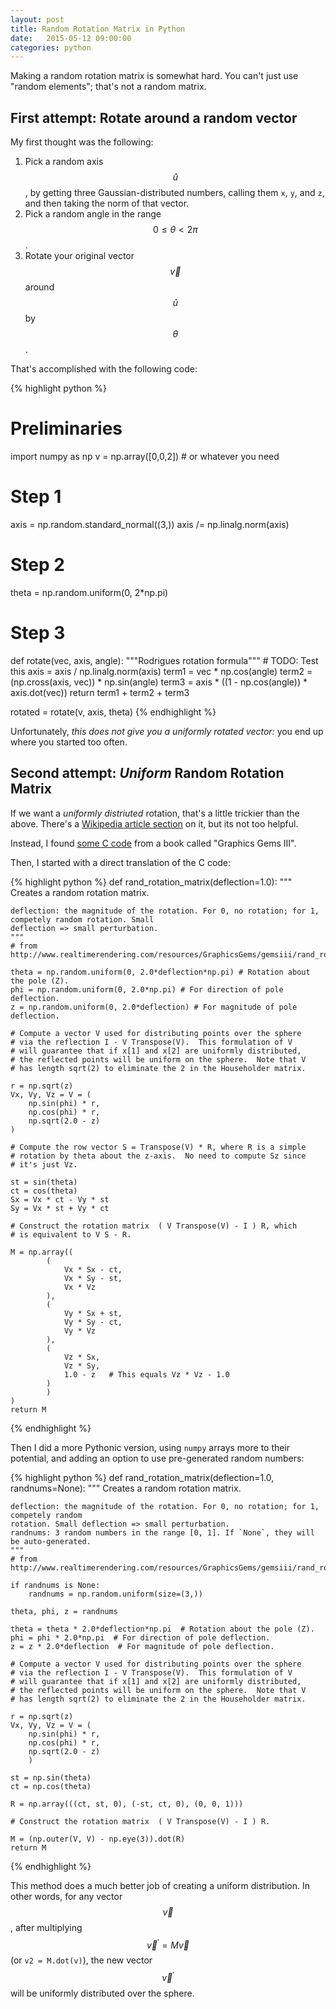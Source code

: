 ```yaml
---
layout: post
title: Random Rotation Matrix in Python
date:   2015-05-12 09:00:00
categories: python
---
```


Making a random rotation matrix is somewhat hard. You can't just use "random elements"; that's not a random matrix. 

## First attempt: Rotate around a random vector

My first thought was the following:

 1. Pick a random axis $$\hat u$$, by getting three Gaussian-distributed numbers, calling them `x`, `y`, and `z`, and then taking the norm of that vector.
 2. Pick a random angle in the range $$0 \le \theta < 2 \pi $$.
 3. Rotate your original vector $$\vec v$$ around $$\hat u$$ by $$\theta$$.

That's accomplished with the following code:
        
{% highlight python %}
# Preliminaries
import numpy as np
v = np.array([0,0,2]) # or whatever you need

# Step 1
axis = np.random.standard_normal((3,))
axis /= np.linalg.norm(axis)

# Step 2
theta = np.random.uniform(0, 2*np.pi)

# Step 3
def rotate(vec, axis, angle):
    """Rodrigues rotation formula"""
    # TODO: Test this
    axis = axis / np.linalg.norm(axis)
    term1 = vec * np.cos(angle)
    term2 = (np.cross(axis, vec)) * np.sin(angle)
    term3 = axis * ((1 - np.cos(angle)) * axis.dot(vec))
    return term1 + term2 + term3
    
rotated = rotate(v, axis, theta)
{% endhighlight %}

Unfortunately, **this does not give you a uniformly rotated vector*:* you end up where you started too often.

## Second attempt: *Uniform* Random Rotation Matrix

If we want a *uniformly distriuted* rotation, that's a little trickier than the above. There's a [Wikipedia article section](en.wikipedia.org/wiki/Rotation_matrix#Uniform_random_rotation_matrices) on it, but its not too helpful.

Instead, I found [some C code](http://www.realtimerendering.com/resources/GraphicsGems/gemsiii/rand_rotation.c) from a book called "Graphics Gems III".

Then, I started with a direct translation of the C code:

{% highlight python %}
def rand_rotation_matrix(deflection=1.0):
    """
    Creates a random rotation matrix.
    
    deflection: the magnitude of the rotation. For 0, no rotation; for 1, competely random rotation. Small
    deflection => small perturbation.
    """
    # from http://www.realtimerendering.com/resources/GraphicsGems/gemsiii/rand_rotation.c
    
    theta = np.random.uniform(0, 2.0*deflection*np.pi) # Rotation about the pole (Z).
    phi = np.random.uniform(0, 2.0*np.pi) # For direction of pole deflection.
    z = np.random.uniform(0, 2.0*deflection) # For magnitude of pole deflection.
    
    # Compute a vector V used for distributing points over the sphere
    # via the reflection I - V Transpose(V).  This formulation of V
    # will guarantee that if x[1] and x[2] are uniformly distributed,
    # the reflected points will be uniform on the sphere.  Note that V
    # has length sqrt(2) to eliminate the 2 in the Householder matrix.
    
    r = np.sqrt(z)
    Vx, Vy, Vz = V = (
        np.sin(phi) * r,
        np.cos(phi) * r,
        np.sqrt(2.0 - z)
    )

    # Compute the row vector S = Transpose(V) * R, where R is a simple
    # rotation by theta about the z-axis.  No need to compute Sz since
    # it's just Vz.

    st = sin(theta)
    ct = cos(theta)
    Sx = Vx * ct - Vy * st
    Sy = Vx * st + Vy * ct
    
    # Construct the rotation matrix  ( V Transpose(V) - I ) R, which
    # is equivalent to V S - R.
    
    M = np.array((
            (
                Vx * Sx - ct,
                Vx * Sy - st,
                Vx * Vz
            ),
            (
                Vy * Sx + st,
                Vy * Sy - ct,
                Vy * Vz
            ),
            (
                Vz * Sx,
                Vz * Sy,
                1.0 - z   # This equals Vz * Vz - 1.0
            )
            )
    )
    return M
{% endhighlight %}

Then I did a more Pythonic version, using `numpy` arrays more to their potential, and adding an option to use pre-generated random numbers:

{% highlight python %}
def rand_rotation_matrix(deflection=1.0, randnums=None):
    """
    Creates a random rotation matrix.
    
    deflection: the magnitude of the rotation. For 0, no rotation; for 1, competely random
    rotation. Small deflection => small perturbation.
    randnums: 3 random numbers in the range [0, 1]. If `None`, they will be auto-generated.
    """
    # from http://www.realtimerendering.com/resources/GraphicsGems/gemsiii/rand_rotation.c
    
    if randnums is None:
        randnums = np.random.uniform(size=(3,))
        
    theta, phi, z = randnums
    
    theta = theta * 2.0*deflection*np.pi  # Rotation about the pole (Z).
    phi = phi * 2.0*np.pi  # For direction of pole deflection.
    z = z * 2.0*deflection  # For magnitude of pole deflection.
    
    # Compute a vector V used for distributing points over the sphere
    # via the reflection I - V Transpose(V).  This formulation of V
    # will guarantee that if x[1] and x[2] are uniformly distributed,
    # the reflected points will be uniform on the sphere.  Note that V
    # has length sqrt(2) to eliminate the 2 in the Householder matrix.
    
    r = np.sqrt(z)
    Vx, Vy, Vz = V = (
        np.sin(phi) * r,
        np.cos(phi) * r,
        np.sqrt(2.0 - z)
        )
    
    st = np.sin(theta)
    ct = np.cos(theta)
    
    R = np.array(((ct, st, 0), (-st, ct, 0), (0, 0, 1)))
    
    # Construct the rotation matrix  ( V Transpose(V) - I ) R.
    
    M = (np.outer(V, V) - np.eye(3)).dot(R)
    return M
{% endhighlight %}

This method does a much better job of creating a uniform distribution. In other words, for any vector $$\vec v$$, after multiplying $$\vec v^\prime = M \vec v$$ (or `v2 = M.dot(v)`), the new vector $$\vec v^\prime$$ will be uniformly distributed over the sphere.